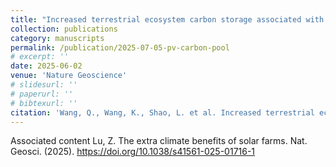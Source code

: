 ```yaml
---
title: "Increased terrestrial ecosystem carbon storage associated with global utility-scale photovoltaic installation"
collection: publications
category: manuscripts
permalink: /publication/2025-07-05-pv-carbon-pool
# excerpt: ''
date: 2025-06-02
venue: 'Nature Geoscience'
# slidesurl: ''
# paperurl: ''
# bibtexurl: ''
citation: 'Wang, Q., Wang, K., Shao, L. et al. Increased terrestrial ecosystem carbon storage associated with global utility-scale photovoltaic installation. Nat. Geosci. (2025). https://doi.org/10.1038/s41561-025-01715-2'
---
```

Associated content
Lu, Z. The extra climate benefits of solar farms. Nat. Geosci. (2025). https://doi.org/10.1038/s41561-025-01716-1
